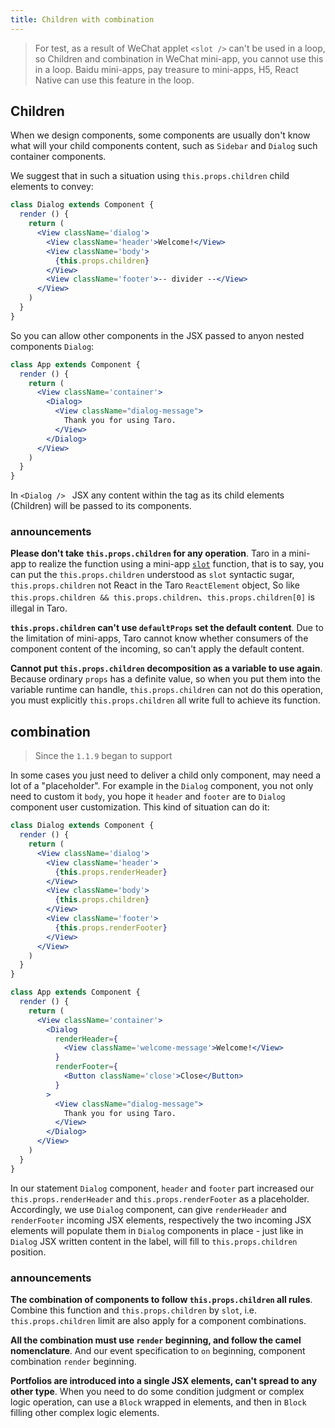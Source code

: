 ```yaml
---
title: Children with combination
---
```


> For test, as a result of WeChat applet `<slot />` can't be used in a loop, so Children and combination in WeChat mini-app, you cannot use this in a loop. Baidu mini-apps, pay treasure to mini-apps, H5, React Native can use this feature in the loop.

## Children

When we design components, some components are usually don't know what will your child components content, such as `Sidebar` and `Dialog` such container components.

We suggest that in such a situation using `this.props.children` child elements to convey:

```jsx
class Dialog extends Component {
  render () {
    return (
      <View className='dialog'>
        <View className='header'>Welcome!</View>
        <View className='body'>
          {this.props.children}
        </View>
        <View className='footer'>-- divider --</View>
      </View>
    )
  }
}
```

So you can allow other components in the JSX passed to anyon nested components `Dialog`:

```jsx
class App extends Component {
  render () {
    return (
      <View className='container'>
        <Dialog>
          <View className="dialog-message">
            Thank you for using Taro.
          </View>
        </Dialog>
      </View>
    )
  }
}
```

In `<Dialog /> ` JSX any content within the tag as its child elements (Children) will be passed to its components.

### announcements

**Please don't take `this.props.children` for any operation**. Taro in a mini-app to realize the function using a mini-app [`slot`](https://developers.weixin.qq.com/miniprogram/dev/framework/custom-component/wxml-wxss.html) function, that is to say, you can put the `this.props.children` understood as `slot` syntactic sugar, `this.props.children` not React in the Taro ` ReactElement ` object, So like `this.props.children && this.props.children`、`this.props.children[0]` is illegal in Taro.

**`this.props.children` can't use `defaultProps` set the default content**. Due to the limitation of mini-apps, Taro cannot know whether consumers of the component content of the incoming, so can't apply the default content.

**Cannot put `this.props.children` decomposition as a variable to use again**. Because ordinary `props` has a definite value, so when you put them into the variable runtime can handle, `this.props.children` can not do this operation, you must explicitly `this.props.children` all write full to achieve its function.

## combination

> Since the `1.1.9` began to support

In some cases you just need to deliver a child only component, may need a lot of a "placeholder". For example in the `Dialog` component, you not only need to custom it `body`, you hope it `header` and `footer` are to `Dialog` component user customization. This kind of situation can do it:

```jsx
class Dialog extends Component {
  render () {
    return (
      <View className='dialog'>
        <View className='header'>
          {this.props.renderHeader}
        </View>
        <View className='body'>
          {this.props.children}
        </View>
        <View className='footer'>
          {this.props.renderFooter}
        </View>
      </View>
    )
  }
}

class App extends Component {
  render () {
    return (
      <View className='container'>
        <Dialog
          renderHeader={
            <View className='welcome-message'>Welcome!</View>
          }
          renderFooter={
            <Button className='close'>Close</Button>
          }
        >
          <View className="dialog-message">
            Thank you for using Taro.
          </View>
        </Dialog>
      </View>
    )
  }
}
```

In our statement `Dialog` component, `header` and `footer` part increased our `this.props.renderHeader` and `this.props.renderFooter` as a placeholder. Accordingly, we use `Dialog` component, can give `renderHeader` and `renderFooter` incoming JSX elements, respectively the two incoming JSX elements will populate them in `Dialog` components in place - just like in `Dialog` JSX written content in the label, will fill to `this.props.children` position.

### announcements

**The combination of components to follow `this.props.children` all rules**. Combine this function and `this.props.children` by `slot`, i.e. `this.props.children` limit are also apply for a component combinations.

**All the combination must use `render` beginning, and follow the camel nomenclature**. And our event specification to `on` beginning, component combination `render` beginning.

**Portfolios are introduced into a single JSX elements, can't spread to any other type**. When you need to do some condition judgment or complex logic operation, can use a `Block` wrapped in elements, and then in `Block` filling other complex logic elements.
